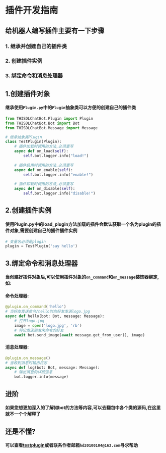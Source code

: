 # 插件开发指南

## 给机器人编写插件主要有一下步骤
### 1. 继承并创建自己的插件类
### 2. 创建插件实例
### 3. 绑定命令和消息处理器

## 1.创建插件对象
#### 继承使用`Plugin.py`中的`Plugin`抽象类可以方便的创建自己的插件类
```python
from THISDLChatBot.Plugin import Plugin
from THISDLChatBot.Bot import Bot
from THISDLChatBot.Message import Message

# 继承抽象类Plugin
class TestPlugin(Plugin):
    # 插件加载时调用的方法,必须重写
    async def on_load(self):
        self.bot.logger.info("load!")
        
    # 插件启用时调用的方法,必须重写
    async def on_enable(self):
        self.bot.logger.info("enable!")
    
    # 插件卸载时调用的方法,必须重写
    async def on_disable(self):
        self.bot.logger.info("disable!")

```

## 2.创建插件实例
#### 使用Plugin.py中的load_plugin方法加载的插件会默认获取一个名为plugin的插件对象,需要创建自己的插件插件实例
```python
# 变量名必须是plugin
plugin = TestPlugin('say hello')
```

## 3.绑定命令和消息处理器
#### 当创建好插件对象后,可以使用插件对象的`on_command`和`on_message`装饰器绑定,如:
#### 命令处理器:
```python
@plugin.on_command('hello')
# 当好友发送命令/hello时向好友发送logo.jpg
async def hello(bot: Bot, message: Message):
    # 打开logo.jpg
    image = open('logo.jpg', 'rb')
    # 将它发送到发来命令的好友
    await bot.send_image(await message.get_from_user(), image)
```
#### 消息处理器:
````python
@plugin.on_message()
# 当收到消息时输出日志
async def log(bot: Bot, message: Message):
    # 输出消息的详细信息
    bot.logger.info(message)
````

## 进阶
#### 如果您想更加深入的了解如bot的方法等内容,可以去翻包中各个类的源码,在这里就不一个个解释了

## 还是不懂?
#### 可以查看[testplugin](https://github.com/huangdihd/THISDLChatBot/blob/main/testplugin.py)或者联系作者邮箱`hd20100104@163.com`寻求帮助